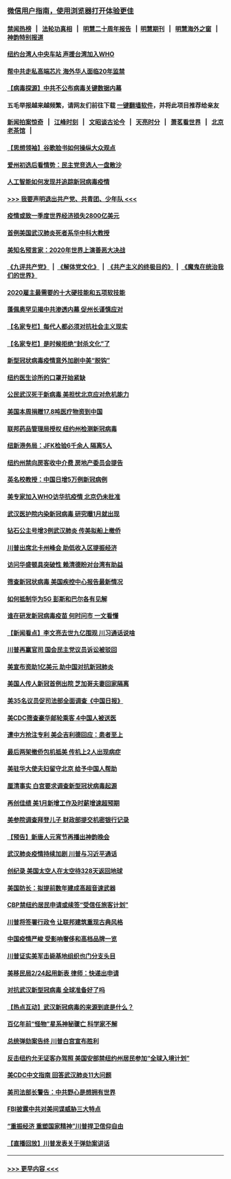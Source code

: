 ### [微信用户指南，使用浏览器打开体验更佳](https://github.com/gfw-breaker/banned-news1/blob/master/indexes/wechat-guide.md?t=0)
#### [禁闻热榜](热点新闻.md?t=0)  &nbsp;&nbsp;|&nbsp;&nbsp; [法轮功真相](https://github.com/gfw-breaker/truth/blob/master/README.md?t=0) &nbsp;&nbsp;|&nbsp;&nbsp; [明慧二十周年报告](https://github.com/gfw-breaker/mh-reports/blob/master/README.md?t=0) &nbsp;&nbsp;|&nbsp;&nbsp;[明慧期刊](https://github.com/gfw-breaker/mh-qikan) &nbsp;&nbsp;|&nbsp;&nbsp; [明慧海外之窗](https://github.com/gfw-breaker/mh-news/blob/master/README.md?t=0) &nbsp;&nbsp;|&nbsp;&nbsp; [神韵特别报道](https://github.com/gfw-breaker/mh-news/blob/master/shenyun.md?t=0)
#### [纽约台湾人中央车站  声援台湾加入WHO](../pages/nsc412/n11857757.md?t=02101655) 
#### [帮中共走私高端芯片 海外华人面临20年监禁](../pages/nsc412/n11855016.md?t=02101655) 
#### [【病毒探源】中共不公布病毒关键数据内幕](../pages/nsc412/n11856584.md?t=02101655) 
#### 五毛举报越来越频繁，请网友们前往下载 [一键翻墙软件](https://github.com/gfw-breaker/ssr-accounts)，并将此项目推荐给亲友
#### [新闻拍案惊奇](https://github.com/gfw-breaker/banned-news1/blob/master/pages/link4.md) &nbsp;&nbsp;|&nbsp;&nbsp; [江峰时刻](https://github.com/gfw-breaker/banned-news1/blob/master/pages/link4.md) &nbsp;&nbsp;|&nbsp;&nbsp; [文昭谈古论今](https://github.com/gfw-breaker/banned-news1/blob/master/pages/link4.md) &nbsp;&nbsp;|&nbsp;&nbsp; [天亮时分](https://github.com/gfw-breaker/banned-news1/blob/master/pages/link4.md) &nbsp;&nbsp;|&nbsp;&nbsp; [萧茗看世界](https://github.com/gfw-breaker/banned-news1/blob/master/pages/link4.md) &nbsp;&nbsp;|&nbsp;&nbsp; [北京老茶馆](https://github.com/gfw-breaker/banned-news1/blob/master/pages/link4.md) &nbsp;&nbsp;|&nbsp;&nbsp; 
#### [【思想领袖】谷歌脸书如何操纵大众观点](../pages/nsc412/n11680874.md?t=02101655) 
#### [爱州初选后看情势：民主党竞选人一盘散沙](../pages/nsc412/n11856557.md?t=02101655) 
#### [人工智能如何发现并追踪新冠病毒疫情](../pages/nsc412/n11856398.md?t=02101655) 
#### [>>> 我要声明退出共产党、共青团、少年队 <<<](https://github.com/begood0513/goodnews/blob/master/quit/letter.md) 
#### [疫情或致一季度世界经济损失2800亿美元](../pages/nsc412/n11855639.md?t=02101655) 
#### [首例美国武汉肺炎死者系华中科大教授](../pages/nsc412/n11855500.md?t=02101655) 
#### [美知名预言家：2020年世界上演善恶大决战](../pages/nsc412/n11855418.md?t=02101655) 
#### [《九评共产党》](https://github.com/begood0513/9ping.md/blob/master/README.md) &nbsp;|&nbsp; [《解体党文化》](../../../../jtdwh.md/blob/master/README.md)  &nbsp;|&nbsp; [《共产主义的终极目的》](../../../../gczydzjmd.md/blob/master/README.md) &nbsp;|&nbsp; [《魔鬼在统治我们的世界》](../../../../mgztzwmdsj.md/blob/master/README.md) 
#### [2020雇主最需要的十大硬技能和五项软技能](../pages/nsc412/n11850953.md?t=02101655) 
#### [蓬佩奥罕见揭中共渗透内幕 促州长谨慎应对](../pages/nsc412/n11854685.md?t=02101655) 
#### [【名家专栏】每代人都必须对抗社会主义现实](../pages/nsc412/n11831412.md?t=02101655) 
#### [【名家专栏】是时候拒绝“封杀文化”了](../pages/nsc412/n11814093.md?t=02101655) 
#### [新型冠状病毒疫情意外加剧中美“脱钩”](../pages/nsc412/n11854475.md?t=02101655) 
#### [纽约医生诊所的口罩开始紧缺](../pages/nsc412/n11853364.md?t=02101655) 
#### [公民武汉死于新病毒 美担忧北京应对危机能力](../pages/nsc412/n11854331.md?t=02101655) 
#### [美国本周捐赠17.8吨医疗物资到中国](../pages/nsc412/n11854269.md?t=02101655) 
#### [联邦药品管理局授权  纽约州检测新冠病毒](../pages/nsc412/n11853371.md?t=02101655) 
#### [纽新港务局：JFK检验6千余人  隔离5人](../pages/nsc412/n11853366.md?t=02101655) 
#### [纽约州禁向房客收中介费  房地产委员会提告](../pages/nsc412/n11853360.md?t=02101655) 
#### [英名校教授：中国日增5万例新冠病例](../pages/nsc412/n11854174.md?t=02101655) 
#### [美专家加入WHO访华抗疫情 北京仍未批准](../pages/nsc412/n11854043.md?t=02101655) 
#### [武汉医护院内染新冠病毒 研究曝1月就出现](../pages/nsc412/n11852928.md?t=02101655) 
#### [钻石公主号增3例武汉肺炎 传美拟船上撤侨](../pages/nsc412/n11853240.md?t=02101655) 
#### [川普出席北卡州峰会 助低收入区提振经济](../pages/nsc412/n11853232.md?t=02101655) 
#### [访问华盛顿具突破性 赖清德盼对台湾有助益](../pages/nsc412/n11853129.md?t=02101655) 
#### [筛查新冠状病毒 美国疾控中心报告最新情况](../pages/nsc412/n11853070.md?t=02101655) 
#### [如何抵制华为5G 彭斯和巴尔各有见解](../pages/nsc412/n11852535.md?t=02101655) 
#### [谁在研发新冠病毒疫苗 何时问市 一文看懂](../pages/nsc412/n11852840.md?t=02101655) 
#### [【新闻看点】李文亮去世九亿围观 川习通话说啥](../pages/nsc412/n11852360.md?t=02101655) 
#### [川普再赢官司 国会民主党议员诉讼被驳回](../pages/nsc412/n11852287.md?t=02101655) 
#### [美宣布资助1亿美元 助中国对抗新冠肺炎](../pages/nsc412/n11852531.md?t=02101655) 
#### [美国人传人新冠首例出院 芝加哥夫妻回家隔离](../pages/nsc412/n11852452.md?t=02101655) 
#### [美35名议员促司法部全面调查《中国日报》](../pages/nsc412/n11852435.md?t=02101655) 
#### [美CDC筛查豪华邮轮乘客 4中国人被送医](../pages/nsc412/n11852085.md?t=02101655) 
#### [遭中方抢注专利 美企吉利德回应：患者至上](../pages/nsc412/n11852037.md?t=02101655) 
#### [最后两架撤侨包机抵美 传机上2人出现病症](../pages/nsc412/n11852173.md?t=02101655) 
#### [美驻华大使夫妇留守北京 给予中国人帮助](../pages/nsc412/n11852165.md?t=02101655) 
#### [厘清事实 白宫要求调查新型冠状病毒起源](../pages/nsc412/n11852106.md?t=02101655) 
#### [再创佳绩 美1月新增工作及时薪增速超预期](../pages/nsc412/n11852174.md?t=02101655) 
#### [美参院调查拜登儿子 财政部提交机密银行记录](../pages/nsc412/n11851808.md?t=02101655) 
#### [【预告】新唐人元宵节再播出神韵晚会](../pages/nsc412/n11843192.md?t=02101655) 
#### [武汉肺炎疫情持续加剧 川普与习近平通话](../pages/nsc412/n11851613.md?t=02101655) 
#### [创纪录 美国太空人在太空待328天返回地球](../pages/nsc412/n11851266.md?t=02101655) 
#### [美国防长：拟提前数年建成高超音速武器](../pages/nsc412/n11850959.md?t=02101655) 
#### [CBP禁纽约居民申请或续签“受信任旅客计划”](../pages/nsc412/n11850857.md?t=02101655) 
#### [川普将签署行政令 让联邦建筑重现古典风格](../pages/nsc412/n11850654.md?t=02101655) 
#### [中国疫情严峻 受影响奢侈和高档品牌一览](../pages/nsc412/n11850319.md?t=02101655) 
#### [川普证实美军击毙基地组织也门分支头目](../pages/nsc412/n11850383.md?t=02101655) 
#### [美移民局2/24起用新表 律师：快递出申请](../pages/nsc412/n11848220.md?t=02101655) 
#### [对抗武汉新型冠病毒 全球准备好了吗](../pages/nsc412/n11850142.md?t=02101655) 
#### [【热点互动】武汉新冠病毒的来源到底是什么？](../pages/nsc412/n11849749.md?t=02101655) 
#### [百亿年前“怪物”星系神秘骤亡 科学家不解](../pages/nsc412/n11849863.md?t=02101655) 
#### [总统弹劾案告终 川普白宫宣布胜利](../pages/nsc412/n11849985.md?t=02101655) 
#### [反击纽约允无证客办驾照  美国安部禁纽约州居民参加“全球入境计划”](../pages/nsc412/n11849828.md?t=02101655) 
#### [美CDC中文指南 回答武汉肺炎11大问题](../pages/nsc412/n11849703.md?t=02101655) 
#### [美司法部长警告：中共野心是想拥有世界](../pages/nsc412/n11849769.md?t=02101655) 
#### [FBI披露中共对美间谍威胁三大特点](../pages/nsc412/n11849700.md?t=02101655) 
#### [“重振经济 重塑国家精神”川普捍卫信仰自由](../pages/nsc412/n11849641.md?t=02101655) 
#### [【直播回放】川普发表关于弹劾案讲话](../pages/nsc412/n11849472.md?t=02101655) 

----
#### [ >>> 更早内容 <<< ](../indexes/nsc412-earlier.md)
